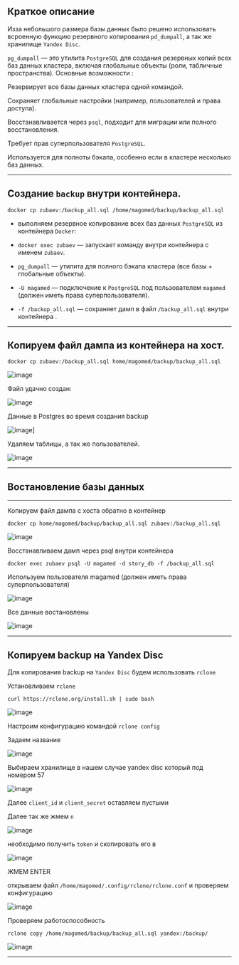 ## Краткое описание
Изза небольшого размера базы данных было решено использовать всроенную функцию резервного копирования `pd_dumpall`, а так же хранилище `Yandex Disc`.


`pg_dumpall` — это утилита `PostgreSQL` для создания резервных копий всех баз данных кластера, включая глобальные объекты (роли, табличные пространства).
Основные возможности :

Резервирует все базы данных кластера одной командой.

Сохраняет глобальные настройки (например, пользователей и права доступа).

Восстанавливается через `psql`, подходит для миграции или полного восстановления.

Требует прав суперпользователя `PostgreSQL`.

Используется для полноты бэкапа, особенно если в кластере несколько баз данных.


***
## Создание `backup` внутри контейнера.

`docker cp zubaev:/backup_all.sql /home/magomed/backup/backup_all.sql`

- выполняем резервное копирование всех баз данных `PostgreSQL` из контейнера `Docker`:

- `docker exec zubaev` — запускает команду внутри контейнера с именем `zubaev`.
- `pg_dumpall` — утилита для полного бэкапа кластера (все базы + глобальные объекты).
- `-U magamed` — подключение к `PostgreSQL` под пользователем `magamed` (должен иметь права суперпользователя).
- `-f /backup_all.sql` — сохраняет дамп в файл `/backup_all.sql` внутри контейнера .
***
## Копируем файл дампа из контейнера на хост.

`docker cp zubaev:/backup_all.sql home/magomed/backup/backup_all.sql`

![image](https://github.com/user-attachments/assets/b14f2969-9c5f-4757-a21f-838664e8d42a)

Файл удачно создан:

![image](https://github.com/user-attachments/assets/44d98ba0-4d5d-4502-9b7f-2e7ff8645f14)

Данные в Postgres во время создания backup

![image](https://github.com/user-attachments/assets/ae373e78-730e-4794-b0b1-7905ff8662f5)]

Удаляем таблицы, а так же пользователей.

![image](https://github.com/user-attachments/assets/77ca681a-3abe-41da-a7a8-f51aeb0e20e2)

***
## Востановление базы данных


***
Копируем файл дампа с хоста обратно в контейнер

`docker cp home/magomed/backup/backup_all.sql zubaev:/backup_all.sql`

![image](https://github.com/user-attachments/assets/841b3fae-2229-4340-b4a3-217ea13e9caa)

Восстанавливаем дамп через psql внутри контейнера

`docker exec zubaev psql -U magamed -d story_db -f /backup_all.sql`

Используем пользователя magamed (должен иметь права суперпользователя)

![image](https://github.com/user-attachments/assets/99eec0ca-53fc-4c01-8789-78498bfefba7)

Все данные востановлены

![image](https://github.com/user-attachments/assets/b013ca5c-6639-486c-99c0-b8ab78c18566)


***
## Копируем backup на Yandex Disc

Для копирования backup на `Yandex Disc` будем использовать `rclone`

Установливаем `rclone`

`curl https://rclone.org/install.sh | sudo bash`

![image](https://github.com/user-attachments/assets/1df25f85-e5d5-4442-854c-f26068c92bd1)

Настроим конфигурацию командой  `rclone config`

Задаем название 

![image](https://github.com/user-attachments/assets/640eddb3-734d-437b-ba3c-5d8689aaf469)

Выбираем хранилище в нашем случае yandex disc который под номером 57

![image](https://github.com/user-attachments/assets/f164fa25-20fc-474d-9fb7-84b9a0878686)

Далее `client_id` и `client_secret` оставляем пустыми

Далее так же жмем  `n`

![image](https://github.com/user-attachments/assets/18b90110-b0e0-4662-b9d1-b3f3ed3d9eef)

необходимо получить `token` и скопировать его в 

![image](https://github.com/user-attachments/assets/a4d02591-88ef-4bec-96e2-99a5f7117cad)

ЖМЕМ ENTER 

открываем файл `/home/magomed/.config/rclone/rclone.conf` и проверяем конфигурацию 

![image](https://github.com/user-attachments/assets/118fe6ca-4613-431c-bf3d-96e8a6c87328)

Проверяем работоспособность

`rclone copy /home/magomed/backup/backup_all.sql yandex:/backup/`

![image](https://github.com/user-attachments/assets/45eb9f35-00eb-463c-b899-cb3fa57d00cc)
***
